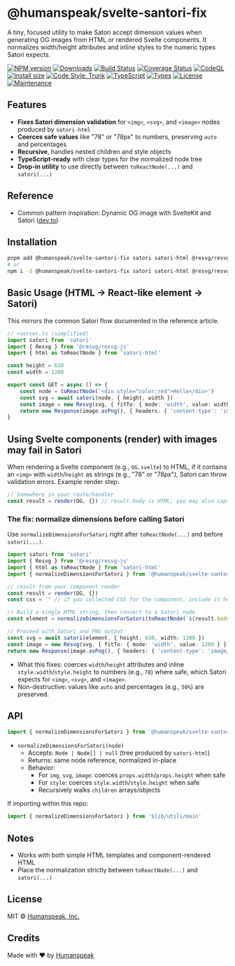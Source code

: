 # @humanspeak/svelte-santori-fix

A tiny, focused utility to make Satori accept dimension values when generating OG images from HTML or rendered Svelte components. It normalizes width/height attributes and inline styles to the numeric types Satori expects.

[![NPM version](https://img.shields.io/npm/v/@humanspeak/svelte-santori-fix.svg)](https://www.npmjs.com/package/@humanspeak/svelte-santori-fix)
[![Downloads](https://img.shields.io/npm/dm/@humanspeak/svelte-santori-fix.svg)](https://www.npmjs.com/package/@humanspeak/svelte-santori-fix)
[![Build Status](https://github.com/humanspeak/svelte-santori-fix/actions/workflows/npm-publish.yml/badge.svg)](https://github.com/humanspeak/svelte-santori-fix/actions/workflows/npm-publish.yml)
[![Coverage Status](https://coveralls.io/repos/github/humanspeak/svelte-santori-fix/badge.svg?branch=main)](https://coveralls.io/github/humanspeak/svelte-santori-fix?branch=main)
[![CodeQL](https://github.com/humanspeak/svelte-santori-fix/actions/workflows/codeql.yml/badge.svg)](https://github.com/humanspeak/svelte-santori-fix/actions/workflows/codeql.yml)
[![Install size](https://packagephobia.com/badge?p=@humanspeak/svelte-santori-fix)](https://packagephobia.com/result?p=@humanspeak/svelte-santori-fix)
[![Code Style: Trunk](https://img.shields.io/badge/code%20style-trunk-blue.svg)](https://trunk.io)
[![TypeScript](https://img.shields.io/badge/%3C%2F%3E-TypeScript-%230074c1.svg)](http://www.typescriptlang.org/)
[![Types](https://img.shields.io/npm/types/@humanspeak/svelte-santori-fix.svg)](https://www.npmjs.com/package/@humanspeak/svelte-santori-fix)
[![License](https://img.shields.io/npm/l/@humanspeak/svelte-santori-fix.svg)](https://github.com/humanspeak/svelte-santori-fix/blob/main/LICENSE)
[![Maintenance](https://img.shields.io/badge/Maintained%3F-yes-green.svg)](https://github.com/humanspeak/svelte-santori-fix/graphs/commit-activity)

## Features

- **Fixes Satori dimension validation** for `<img>`, `<svg>`, and `<image>` nodes produced by `satori-html`
- **Coerces safe values** like "78" or "78px" to numbers, preserving `auto` and percentages
- **Recursive**, handles nested children and style objects
- **TypeScript-ready** with clear types for the normalized node tree
- **Drop-in utility** to use directly between `toReactNode(...)` and `satori(...)`

## Reference

- Common pattern inspiration: Dynamic OG image with SvelteKit and Satori ([dev.to](https://dev.to/theether0/dynamic-og-image-with-sveltekit-and-satori-4438))

## Installation

```bash
pnpm add @humanspeak/svelte-santori-fix satori satori-html @resvg/resvg-js
# or
npm i -S @humanspeak/svelte-santori-fix satori satori-html @resvg/resvg-js
```

## Basic Usage (HTML → React-like element → Satori)

This mirrors the common Satori flow documented in the reference article.

```ts
// +server.ts (simplified)
import satori from 'satori'
import { Resvg } from '@resvg/resvg-js'
import { html as toReactNode } from 'satori-html'

const height = 630
const width = 1200

export const GET = async () => {
    const node = toReactNode('<div style="color:red">Hello</div>')
    const svg = await satori(node, { height, width })
    const image = new Resvg(svg, { fitTo: { mode: 'width', value: width } }).render()
    return new Response(image.asPng(), { headers: { 'content-type': 'image/png' } })
}
```

## Using Svelte components (render) with images may fail in Satori

When rendering a Svelte component (e.g., `OG.svelte`) to HTML, if it contains an `<img>` with `width`/`height` as strings (e.g., "78" or "78px"), Satori can throw validation errors. Example render step:

```ts
// Somewhere in your route/handler
const result = render(OG, {}) // result.body is HTML; you may also capture component CSS
```

### The fix: normalize dimensions before calling Satori

Use `normalizeDimensionsForSatori` right after `toReactNode(...)` and before `satori(...)`.

```ts
import satori from 'satori'
import { Resvg } from '@resvg/resvg-js'
import { html as toReactNode } from 'satori-html'
import { normalizeDimensionsForSatori } from '@humanspeak/svelte-santori-fix'

// result from your component render
const result = render(OG, {})
const css = '' // if you collected CSS for the component, include it here

// Build a single HTML string, then convert to a Satori node
const element = normalizeDimensionsForSatori(toReactNode(`${result.body}<style>${css}</style>`))

// Proceed with Satori and PNG output
const svg = await satori(element, { height: 630, width: 1200 })
const image = new Resvg(svg, { fitTo: { mode: 'width', value: 1200 } }).render()
return new Response(image.asPng(), { headers: { 'content-type': 'image/png' } })
```

- What this fixes: coerces `width`/`height` attributes and inline `style.width`/`style.height` to numbers (e.g., `78`) where safe, which Satori expects for `<img>`, `<svg>`, and `<image>`.
- Non-destructive: values like `auto` and percentages (e.g., `50%`) are preserved.

## API

```ts
import { normalizeDimensionsForSatori } from '@humanspeak/svelte-santori-fix'
```

- `normalizeDimensionsForSatori(node)`
    - Accepts: `Node | Node[] | null` (tree produced by `satori-html`)
    - Returns: same node reference, normalized in-place
    - Behavior:
        - For `img`, `svg`, `image`: coerces `props.width`/`props.height` when safe
        - For `style`: coerces `style.width`/`style.height` when safe
        - Recursively walks `children` arrays/objects

If importing within this repo:

```ts
import { normalizeDimensionsForSatori } from '$lib/utils/main'
```

## Notes

- Works with both simple HTML templates and component-rendered HTML
- Place the normalization strictly between `toReactNode(...)` and `satori(...)`

## License

MIT © [Humanspeak, Inc.](LICENSE)

## Credits

Made with ❤️ by [Humanspeak](https://humanspeak.com)
